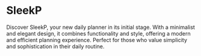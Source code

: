 # SleekP
Discover SleekP, your new daily planner in its initial stage. With a minimalist and elegant design, it combines functionality and style, offering a modern and efficient planning experience. Perfect for those who value simplicity and sophistication in their daily routine.
